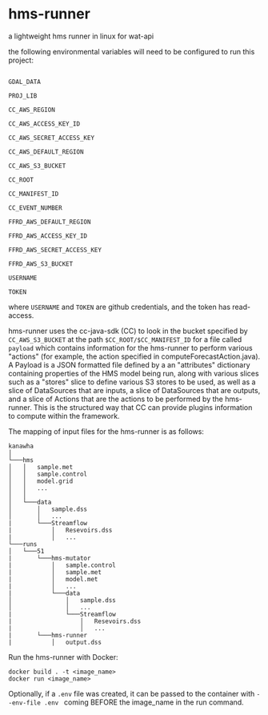 # hms-runner

a lightweight hms runner in linux for wat-api

the following environmental variables will need to be configured to run this project:

```

GDAL_DATA

PROJ_LIB

CC_AWS_REGION

CC_AWS_ACCESS_KEY_ID

CC_AWS_SECRET_ACCESS_KEY

CC_AWS_DEFAULT_REGION

CC_AWS_S3_BUCKET

CC_ROOT

CC_MANIFEST_ID

CC_EVENT_NUMBER

FFRD_AWS_DEFAULT_REGION

FFRD_AWS_ACCESS_KEY_ID

FFRD_AWS_SECRET_ACCESS_KEY

FFRD_AWS_S3_BUCKET

USERNAME

TOKEN

```

where `USERNAME` and `TOKEN` are github credentials, and the token has read-access.

hms-runner uses the cc-java-sdk (CC) to look in the bucket specified by `CC_AWS_S3_BUCKET` at the path `$CC_ROOT/$CC_MANIFEST_ID` for a file called `payload` which contains information for the hms-runner to perform various "actions" (for example, the action specified in computeForecastAction.java). A Payload is a JSON formatted file defined by a an "attributes" dictionary containing properties of the HMS model being run, along with various slices such as a "stores" slice to define various S3 stores to be used, as well as a slice of DataSources that are inputs, a slice of DataSources that are outputs, and a slice of Actions that are the actions to be performed by the hms-runner. This is the structured way that CC can provide plugins information to compute within the framework.

The mapping of input files for the hms-runner is as follows:

```
kanawha
│
└───hms
│   │   sample.met
│   │   sample.control
│   │   model.grid
│   │   ...
│   │
│   └───data
│       │   sample.dss
│       │   ...
|		└───Streamflow
|			│   Resevoirs.dss
|			│   ...
└───runs
│   └───51
|		└───hms-mutator
|			│   sample.control
|			│   sample.met
|			│   model.met
|			│   ...
|			└───data
│       		│   sample.dss
│       		│   ...
|				└───Streamflow
|					│   Resevoirs.dss
|					│   ...
|		└───hms-runner
|			│   output.dss
```

Run the hms-runner with Docker:

```
docker build . -t <image_name>
docker run <image_name>
```

Optionally, if a `.env` file was created, it can be passed to the container with `--env-file .env ` coming BEFORE the image_name in the run command.
